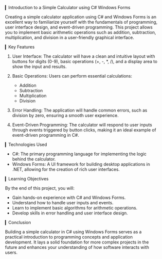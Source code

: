 ▎Introduction to a Simple Calculator using C# Windows Forms

Creating a simple calculator application using C# and Windows Forms is an excellent way to familiarize yourself with the fundamentals of programming, user interface design, and event-driven programming. This project allows you to implement basic arithmetic operations such as addition, subtraction, multiplication, and division in a user-friendly graphical interface.

▎Key Features

1. User Interface: The calculator will have a clean and intuitive layout with buttons for digits (0-9), basic operations (+, -, *, /), and a display area to show the input and results.

2. Basic Operations: Users can perform essential calculations:
   - Addition
   - Subtraction
   - Multiplication
   - Division

3. Error Handling: The application will handle common errors, such as division by zero, ensuring a smooth user experience.

4. Event-Driven Programming: The calculator will respond to user inputs through events triggered by button clicks, making it an ideal example of event-driven programming in C#.

▎Technologies Used

- C#: The primary programming language for implementing the logic behind the calculator.
- Windows Forms: A UI framework for building desktop applications in .NET, allowing for the creation of rich user interfaces.

▎Learning Objectives

By the end of this project, you will:
- Gain hands-on experience with C# and Windows Forms.
- Understand how to handle user inputs and events.
- Learn to implement basic algorithms for arithmetic operations.
- Develop skills in error handling and user interface design.

▎Conclusion

Building a simple calculator in C# using Windows Forms serves as a practical introduction to programming concepts and application development. It lays a solid foundation for more complex projects in the future and enhances your understanding of how software interacts with users.